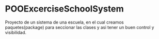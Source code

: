 # POOExcerciseSchoolSystem
Proyecto de un sistema de una escuela, en el cual creamos paquetes(package) para seccionar las clases y asi tener un buen control y visibilidad. 
